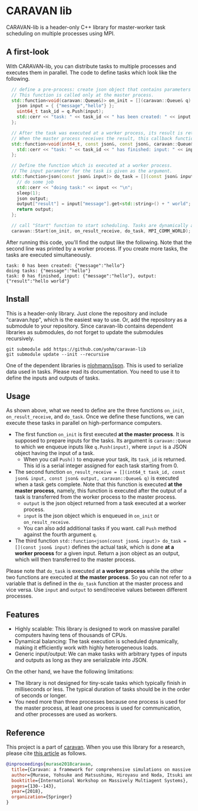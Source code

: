 # CARAVAN lib

CARAVAN-lib is a header-only C++ library for master-worker task scheduling on multiple processes using MPI.


## A first-look

With CARAVAN-lib, you can distribute tasks to multiple processes and executes them in parallel. The code to define tasks which look like the following.

```cpp
  // define a pre-process: create json object that contains parameters of tasks
  // This function is called only at the master process.
  std::function<void(caravan::Queue&)> on_init = [](caravan::Queue& q) {
    json input = { {"message","hello"} };
    uint64_t task_id = q.Push(input);
    std::cerr << "task: " << task_id << " has been created: " << input << "\n";
  };

  // After the task was executed at a worker process, its result is returned to the master process.
  // When the master process receives the result, this callback function is called at the master process.
  std::function<void(int64_t, const json&, const json&, caravan::Queue&)> on_result_receive = [](int64_t task_id, const json& input, const json& output, caravan::Queue& q) {
    std::cerr << "task: " << task_id << " has finished: input: " << input << ", output: " << output << "\n";
  };

  // Define the function which is executed at a worker process.
  // The input parameter for the task is given as the argument.
  std::function<json(const json& input)> do_task = [](const json& input) {
    // do some job
    std::cerr << "doing task:" << input << "\n";
    sleep(1);
    json output;
    output["result"] = input["message"].get<std::string>() + " world";
    return output;
  };

  // call "Start" function to start scheduling. Tasks are dynamically allocated to worker processes.
  caravan::Start(on_init, on_result_receive, do_task, MPI_COMM_WORLD);
```

After running this code, you'll find the output like the following. Note that the second line was printed by a worker process.
If you create more tasks, the tasks are executed simultaneously.

```
task: 0 has been created: {"message":"hello"}
doing tasks: {"message":"hello"}
task: 0 has finished, input: {"message":"hello"}, output: {"result":"hello world"}
```


## Install

This is a header-only library. Just clone the repository and include "caravan.hpp", which is the easiest way to use.
Or, add the repository as a submodule to your repository.
Since caravan-lib contains dependent libraries as submodules, do not forget to update the submodules recursively.

```shell
git submodule add https://github.com/yohm/caravan-lib
git submodule update --init --recursive
```

One of the dependent libraries is [nlohmann/json](https://github.com/nlohmann/json).
This is used to serialize data used in tasks. Please read its documentation. You need to use it to define the inputs and outputs of tasks.

## Usage

As shown above, what we need to define are the three functions `on_init`, `on_result_receive`, and `do_task`. Once we define these functions, we can execute these tasks in parallel on high-performance computers.

- The first function `on_init` is first executed **at the master process**. It is supposed to prepare inputs for the tasks. Its argument is `caravan::Queue` to which we enqueue inputs like `q.Push(input)`, where `input` is a JSON object having the input of a task.
    - When you call `Push()` to enqueue your task, its `task_id` is returned. This id is a serial integer assigned for each task starting from 0.
- The second function `on_result_receive = [](int64_t task_id, const json& input, const json& output, caravan::Queue& q)` is executed when a task gets complete. Note that this function is executed **at the master process**, namely, this function is executed after the output of a task is transferred from the worker process to the master process.
    - `output` is the json object returned from a task executed at a worker process.
    - `input` is the json object which is enqueued in `on_init` or `on_result_receive`.
    - You can also add additional tasks if you want. call `Push` method against the fourth argument `q`.
- The third function `std::function<json(const json& input)> do_task = [](const json& input)` defines the actual task, which is done **at a worker process** for a given input. Return a json object as an output, which will then transferred to the master process.

Please note that `do_task` is executed at **a worker process** while the other two functions are executed at **the master process**. So you can not refer to a variable that is defined in the `do_task` function at the master process and vice versa. Use `input` and `output` to send/receive values between different processes.

## Features

- Highly scalable: This library is designed to work on massive parallel computers having tens of thousands of CPUs.
- Dynamical balancing: The task execution is scheduled dynamically, making it efficiently work with highly heterogeneous loads.
- Generic input/output: We can make tasks with arbitrary types of inputs and outputs as long as they are serializable into JSON.

On the other hand, we have the following limitations:

- The library is not designed for tiny-scale tasks which typically finish in milliseconds or less. The typical duration of tasks should be in the order of seconds or longer.
- You need more than three processes because one process is used for the master process, at least one process is used for communication, and other processes are used as workers.

## Reference

This project is a part of [caravan](https://github.com/crest-cassia/caravan).
When you use this library for a research, please cite [this article](https://link.springer.com/chapter/10.1007/978-3-030-20937-7_9) as follows.

```bibtex
@inproceedings{murase2018caravan,
  title={Caravan: a framework for comprehensive simulations on massive parallel machines},
  author={Murase, Yohsuke and Matsushima, Hiroyasu and Noda, Itsuki and Kamada, Tomio},
  booktitle={International Workshop on Massively Multiagent Systems},
  pages={130--143},
  year={2018},
  organization={Springer}
}
```